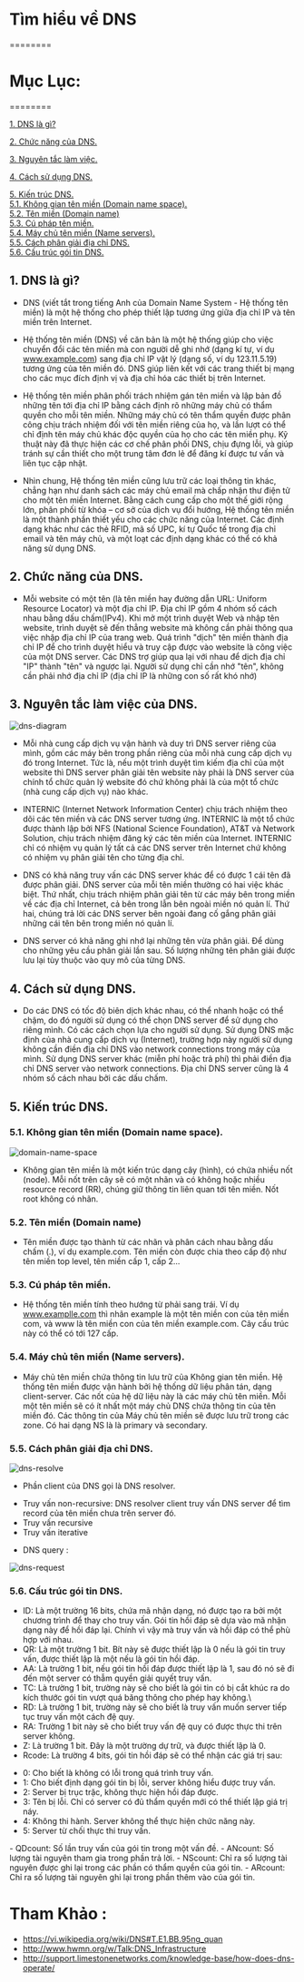 # Tìm hiểu về DNS

========
# Mục Lục:
========

[1. DNS là gì?](#dns-la-gi)

[2. Chức năng của DNS.](#chuc-nang)

[3. Nguyên tắc làm việc.](#nguyen-tac-lam-viecc)

[4. Cách sử dụng DNS.](#cach-su-dung)

[5. Kiến trúc DNS.](#kien-truc)</br>
  [5.1. Không gian tên miền (Domain name space).](#khong-gian-tien-mien)</br>
  [5.2. Tên miền (Domain name)](#ten-mien)</br>
  [5.3. Cú pháp tên miền.](#cu-phap)</br>
  [5.4. Máy chủ tên miền (Name servers).](#may-chu)</br>
  [5.5. Cách phân giải địa chỉ DNS.](#cach-phan-giai)</br>
  [5.6. Cấu trúc gói tin DNS.](#cau-truc-goi-tin)</br>


<a name="dns-la-gi"></a>
## 1. DNS là gì?

- DNS (viết tắt trong tiếng Anh của Domain Name System - Hệ thống tên miền) là một hệ thống cho
 phép thiết lập tương ứng giữa địa chỉ IP và tên miền trên Internet. 
 
- Hệ thống tên miền (DNS) về căn bản là một hệ thống giúp cho việc chuyển đổi các tên miền mà con người dễ ghi 
nhớ (dạng kí tự, ví dụ www.example.com) sang địa chỉ IP vật lý (dạng số, ví dụ 123.11.5.19) tương ứng của tên miền 
đó. DNS giúp liên kết với các trang thiết bị mạng cho các mục đích định vị và địa chỉ hóa các thiết bị trên Internet.

- Hệ thống tên miền phân phối trách nhiệm gán tên miền và lập bản đồ những tên tới địa chỉ IP bằng cách định rõ những máy 
chủ có thẩm quyền cho mỗi tên miền. Những máy chủ có tên thẩm quyền được phân công chịu trách nhiệm đối với tên miền riêng của 
họ, và lần lượt có thể chỉ định tên máy chủ khác độc quyền của họ cho các tên miền phụ. Kỹ thuật này đã thực hiện các cơ chế phân phối 
DNS, chịu đựng lỗi, và giúp tránh sự cần thiết cho một trung tâm đơn lẻ để đăng kí được tư vấn và liên tục cập nhật.

- Nhìn chung, Hệ thống tên miền cũng lưu trữ các loại thông tin khác, chẳng hạn như danh sách các máy chủ email mà chấp nhận thư điện 
tử cho một tên miền Internet. Bằng cách cung cấp cho một thế giới rộng lớn, phân phối từ khóa – cơ sở của dịch vụ đổi hướng, Hệ thống 
tên miền là một thành phần thiết yếu cho các chức năng của Internet. Các định dạng khác như các thẻ RFID, mã số UPC, kí tự Quốc tế trong 
địa chỉ email và tên máy chủ, và một loạt các định dạng khác có thể có khả năng sử dụng DNS.

<a name="chuc-nang"></a>
## 2. Chức năng của DNS.

- Mỗi website có một tên (là tên miền hay đường dẫn URL: Uniform Resource Locator) và một địa chỉ IP. Địa chỉ IP gồm 4 nhóm số cách nhau bằng dấu chấm(IPv4). 
Khi mở một trình duyệt Web và nhập tên website, trình duyệt sẽ đến thẳng website mà không cần phải thông qua việc nhập địa chỉ IP của trang web. Quá trình "dịch" tên miền 
thành địa chỉ IP để cho trình duyệt hiểu và truy cập được vào website là công việc của một DNS server. Các DNS trợ giúp qua lại với nhau để dịch địa chỉ "IP" thành "tên" và ngược 
lại. Người sử dụng chỉ cần nhớ "tên", không cần phải nhớ địa chỉ IP (địa chỉ IP là những con số rất khó nhớ)

<a name="nguyen-tac-lam-viecc"></a>
## 3. Nguyên tắc làm việc của DNS.

![dns-diagram](iimages/dns-diagram.png)

- Mỗi nhà cung cấp dịch vụ vận hành và duy trì DNS server riêng của mình, gồm các máy bên trong phần riêng của mỗi nhà cung cấp dịch vụ đó trong Internet. Tức là, nếu một trình duyệt 
tìm kiếm địa chỉ của một website thì DNS server phân giải tên website này phải là DNS server của chính tổ chức quản lý website đó chứ không phải là của một tổ chức (nhà cung cấp dịch vụ) nào khác.

- INTERNIC (Internet Network Information Center) chịu trách nhiệm theo dõi các tên miền và các DNS server tương ứng. INTERNIC là một tổ chức được thành lập bởi NFS (National Science Foundation), 
AT&T và Network Solution, chịu trách nhiệm đăng ký các tên miền của Internet. INTERNIC chỉ có nhiệm vụ quản lý tất cả các DNS server trên Internet chứ không có nhiệm vụ phân giải tên cho từng địa chỉ.

- DNS có khả năng truy vấn các DNS server khác để có được 1 cái tên đã được phân giải. DNS server của mỗi tên miền thường có hai việc khác biệt. Thứ nhất, chịu trách nhiệm phân giải tên từ các máy bên 
trong miền về các địa chỉ Internet, cả bên trong lẫn bên ngoài miền nó quản lí. Thứ hai, chúng trả lời các DNS server bên ngoài đang cố gắng phân giải những cái tên bên trong miền nó quản lí.

- DNS server có khả năng ghi nhớ lại những tên vừa phân giải. Để dùng cho những yêu cầu phân giải lần sau. Số lượng những tên phân giải được lưu lại tùy thuộc vào quy mô của từng DNS.

<a name="cach-su-dung"></a>
## 4. Cách sử dụng DNS.

- Do các DNS có tốc độ biên dịch khác nhau, có thể nhanh hoặc có thể chậm, do đó người sử dụng có thể chọn DNS server để sử dụng cho riêng mình. Có các cách chọn lựa cho người sử dụng. Sử dụng DNS mặc 
định của nhà cung cấp dịch vụ (Internet), trường hợp này người sử dụng không cần điền địa chỉ DNS vào network connections trong máy của mình. Sử dụng DNS server khác (miễn phí hoặc trả phí) thì phải điền địa 
chỉ DNS server vào network connections. Địa chỉ DNS server cũng là 4 nhóm số cách nhau bởi các dấu chấm.

<a name="kien-truc"></a>
## 5. Kiến trúc DNS.

<a name="khong-gian-tien-mien"></a>
### 5.1. Không gian tên miền (Domain name space).

![domain-name-space](/images/domain-name-space.png)

- Không gian tên miền là một kiến trúc dạng cây (hình), có chứa nhiều nốt (node). Mỗi nốt trên cây sẽ có một nhãn và có không hoặc nhiều resource record (RR), chúng giữ thông tin liên quan tới tên miền. Nốt 
root không có nhãn.

<a name="ten-mien"></a>
### 5.2. Tên miền (Domain name)

- Tên miền được tạo thành từ các nhãn và phân cách nhau bằng dấu chấm (.), ví dụ example.com. Tên miền còn được chia theo cấp độ như tên miền top level, tên miền cấp 1, cấp 2...

<a name="cu-phap"></a>
### 5.3. Cú pháp tên miền.

- Hệ thống tên miền tính theo hướng từ phải sang trái. Ví dụ www.examplle.com thì nhãn example là một tên miền con của tên miền com, và www là tên miền con của tên miền example.com. Cây 
cấu trúc này có thể có tới 127 cấp.

<a name="may-chu"></a>
### 5.4. Máy chủ tên miền (Name servers).

- Máy chủ tên miền chứa thông tin lưu trữ của Không gian tên miền. Hệ thống tên miền được vận hành bởi hệ thống dữ liệu phân tán, dạng client-server. Các nốt của hệ dữ liệu này là các máy chủ tên miền. Mỗi một tên 
miền sẽ có ít nhất một máy chủ DNS chứa thông tin của tên miền đó. Các thông tin của Máy chủ tên miền sẽ được lưu trữ trong các zone. Có hai dạng NS là là primary và secondary.

<a name="phan-giai"></a>
### 5.5. Cách phân giải địa chỉ DNS.

![dns-resolve](/images/resolve.png)

- Phần client của DNS gọi là DNS resolver.
 <ul>
  <li>Truy vấn non-recursive: DNS resolver client truy vấn DNS server để tìm record của tên miền chưa trên server đó.</li>
  <li>Truy vấn recursive</li>
  <li>Truy vấn iterative</li>
 </ul>
 
- DNS query :

![dns-request](/images/dns-request.jpg)

<a name="cau-truc-goi-tin"></a>
### 5.6. Cấu trúc gói tin DNS.

- ID: Là một trường 16 bits, chứa mã nhận dạng, nó được tạo ra bởi một chương trình để thay cho truy vấn. Gói tin hồi đáp sẽ dựa vào mã nhận dạng này để hồi đáp lại. Chính vì vậy mà truy vấn và hồi đáp có thể phù hợp với nhau.
- QR: Là một trường 1 bit. Bít này sẽ được thiết lập là 0 nếu là gói tin truy vấn, được thiết lập là một nếu là gói tin hồi đáp.
- AA: Là trường 1 bit, nếu gói tin hồi đáp được thiết lập là 1, sau đó nó sẽ đi đến một server có thẫm quyền giải quyết truy vấn.
- TC: Là trường 1 bit, trường này sẽ cho biết là gói tin có bị cắt khúc ra do kích thước gói tin vượt quá băng thông cho phép hay không.\
- RD: Là trường 1 bit, trường này sẽ cho biết là truy vấn muốn server tiếp tục truy vấn một cách đệ quy.
- RA: Trường 1 bit này sẽ cho biết truy vấn đệ quy có được thực thi trên server không.
- Z: Là trường 1 bit. Đây là một trường dự trữ, và được thiết lập là 0.
- Rcode: Là trường 4 bits, gói tin hồi đáp sẽ có thể nhận các giá trị sau:
 <ul>
  <li>0: Cho biết là không có lỗi trong quá trình truy vấn.</li>
  <li>1: Cho biết định dạng gói tin bị lỗi, server không hiểu được truy vấn.</li>
  <li>2: Server bị trục trặc, không thực hiện hồi đáp được.</li>
  <li>3: Tên bị lỗi. Chỉ có server có đủ thẩm quyền mới có thể thiết lập giá trị náy.</li>
  <li>4: Không thi hành. Server không thể thực hiện chức năng này.</li>
  <li>5: Server từ chối thực thi truy vấn.</li>
 </ul>
- QDcount: Số lần truy vấn của gói tin trong một vấn đề.
- ANcount: Số lượng tài nguyên tham gia trong phần trả lời.
- NScount: Chỉ ra số lượng tài nguyên được ghi lại trong các phần có thẩm quyền của gói tin.
- ARcount: Chỉ ra số lượng tài nguyên ghi lại trong phần thêm vào của gói tin.


# Tham Khảo :

- https://vi.wikipedia.org/wiki/DNS#T.E1.BB.95ng_quan
- http://www.hwmn.org/w/Talk:DNS_Infrastructure
- http://support.limestonenetworks.com/knowledge-base/how-does-dns-operate/
    
    
